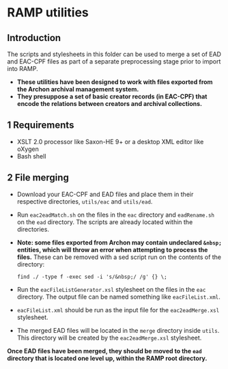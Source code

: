 RAMP utilities 
===================

## Introduction

  The scripts and stylesheets in this folder can be used to merge a set of EAD and EAC-CPF files as part of a separate preprocessing stage prior to import into RAMP. 
  * **These utilities have been designed to work with files exported from the Archon archival management system.**
  * **They presuppose a set of basic creator records (in EAC-CPF) that encode the relations between creators and archival collections.**

## 1 Requirements

  * XSLT 2.0 processor like Saxon-HE 9+ or a desktop XML editor like oXygen
  * Bash shell  

## 2 File merging

  * Download your EAC-CPF and EAD files and place them in their respective directories, `utils/eac` and `utils/ead`.
  * Run `eac2eadMatch.sh` on the files in the `eac` directory and `eadRename.sh` on the `ead` directory. The scripts are already located within the directories.
  * **Note: some files exported from Archon may contain undeclared `&nbsp;` entities, which will throw an error when attempting to process the files.** These can be removed with a sed script run on the contents of the directory:

    ```find ./ -type f -exec sed -i 's/&nbsp;/ /g' {} \;```

  * Run the `eacFileListGenerator.xsl` stylesheet on the files in the `eac` directory. The output file can be named something like `eacFileList.xml`.
  * `eacFileList.xml` should be run as the input file for the `eac2eadMerge.xsl` stylesheet.
  * The merged EAD files will be located in the `merge` directory inside `utils`. This directory will be created by the `eac2eadMerge.xsl` stylesheet.
  
  **Once EAD files have been merged, they should be moved to the `ead` directory that is located one level up, within the RAMP root directory.**
